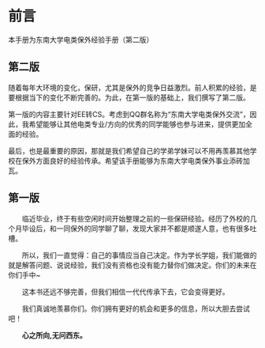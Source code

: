 # 前言

  本手册为东南大学电类保外经验手册（第二版）

## 第二版

  随着每年大环境的变化，保研，尤其是保外的竞争日益激烈。前人积累的经验，是要根据当下的变化不断完善的。为此，在第一版的基础上，我们撰写了第二版。

  第一版的内容主要针对EE转CS。考虑到QQ群名称为“东南大学电类保外交流”，因此，我希望能够让其他电类专业/方向的优秀的同学能够也参与进来，提供更加全面的经验。

  最后，也是最重要的原因，那就是我们希望自己的学弟学妹可以不用再羡慕其他学校在保外方面良好的经验传承。希望该手册能够为东南大学电类保外事业添砖加瓦。

## 第一版

  临近毕业，终于有些空闲时间开始整理之前的一些保研经验。经历了外校的几个月毕设后，和一同保外的同学聊了聊，发现大家并不都是顺遂人意，也有很多吐槽。

  所以，我们一直觉得：自己的事情应当自己决定。作为学长学姐，我们能做的就是解答问题、说说经验，我们没有资格也没有能力替你们做决定。你们的未来在你们手中~

  这本书还远不够完善，但我们相信一代代传承下去，它会变得更好。

  我们真诚地羡慕你们。你们拥有更好的机会和更多的信息，所以大胆去尝试吧！

  **心之所向,无问西东。**

